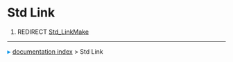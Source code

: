 # Std Link
1.  REDIRECT [Std_LinkMake](Std_LinkMake.md)



---
![](images/Right_arrow.png) [documentation index](../README.md) > Std Link
